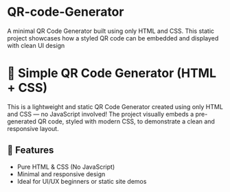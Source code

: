 # QR-code-Generator
A minimal QR Code Generator built using only HTML and CSS. This static project showcases how a styled QR code can be embedded and displayed with clean UI design 

# 🔳 Simple QR Code Generator (HTML + CSS)

This is a lightweight and static QR Code Generator created using only HTML and CSS — no JavaScript involved! The project visually embeds a pre-generated QR code, styled with modern CSS, to demonstrate a clean and responsive layout.

## 🚀 Features

- Pure HTML & CSS (No JavaScript)
- Minimal and responsive design
- Ideal for UI/UX beginners or static site demos



